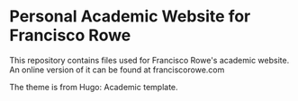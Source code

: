 # Personal Academic Website for Francisco Rowe

This repository contains files used for Francisco Rowe's academic website. An online version of it can be found at franciscorowe.com

The theme is from Hugo: Academic template.
